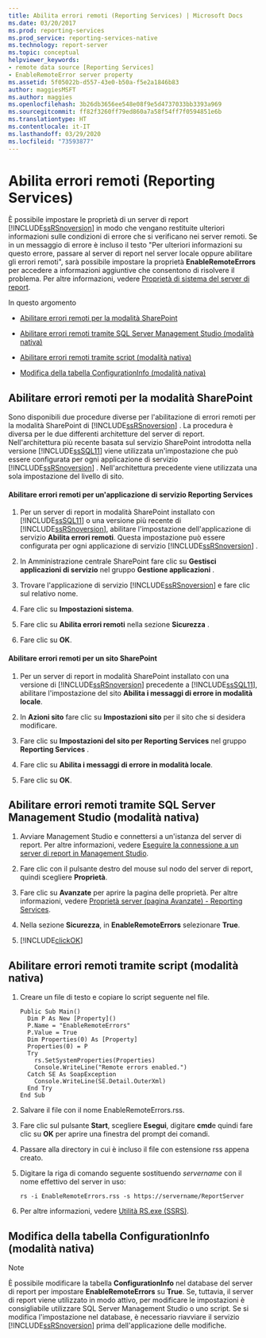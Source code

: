 ```yaml
---
title: Abilita errori remoti (Reporting Services) | Microsoft Docs
ms.date: 03/20/2017
ms.prod: reporting-services
ms.prod_service: reporting-services-native
ms.technology: report-server
ms.topic: conceptual
helpviewer_keywords:
- remote data source [Reporting Services]
- EnableRemoteError server property
ms.assetid: 5f05022b-d557-43e0-b50a-f5e2a1846b83
author: maggiesMSFT
ms.author: maggies
ms.openlocfilehash: 3b26db3656ee548e08f9e5d4737033bb3393a969
ms.sourcegitcommit: ff82f3260ff79ed860a7a58f54ff7f0594851e6b
ms.translationtype: HT
ms.contentlocale: it-IT
ms.lasthandoff: 03/29/2020
ms.locfileid: "73593877"
---
```

# <a name="enable-remote-errors-reporting-services"></a>Abilita errori remoti (Reporting Services)
  È possibile impostare le proprietà di un server di report [!INCLUDE[ssRSnoversion](../../includes/ssrsnoversion-md.md)] in modo che vengano restituite ulteriori informazioni sulle condizioni di errore che si verificano nei server remoti. Se in un messaggio di errore è incluso il testo "Per ulteriori informazioni su questo errore, passare al server di report nel server locale oppure abilitare gli errori remoti", sarà possibile impostare la proprietà **EnableRemoteErrors** per accedere a informazioni aggiuntive che consentono di risolvere il problema. Per altre informazioni, vedere [Proprietà di sistema del server di report](../../reporting-services/report-server-web-service/net-framework/reporting-services-properties-report-server-system-properties.md).  
  
 In questo argomento  
  
-   [Abilitare errori remoti per la modalità SharePoint](#bkmk_sharepoint)  
  
-   [Abilitare errori remoti tramite SQL Server Management Studio (modalità nativa)](#bkmk_mgtStudio)  
  
-   [Abilitare errori remoti tramite script (modalità nativa)](#bkmk_script)  
  
-   [Modifica della tabella ConfigurationInfo (modalità nativa)](#bkmk_ConfigurationInfo)  
  
##  <a name="enable-remote-errors-for-sharepoint-mode"></a><a name="bkmk_sharepoint"></a> Abilitare errori remoti per la modalità SharePoint  
 Sono disponibili due procedure diverse per l'abilitazione di errori remoti per la modalità SharePoint di [!INCLUDE[ssRSnoversion](../../includes/ssrsnoversion-md.md)] . La procedura è diversa per le due differenti architetture del server di report. Nell'architettura più recente basata sul servizio SharePoint introdotta nella versione [!INCLUDE[ssSQL11](../../includes/sssql11-md.md)] viene utilizzata un'impostazione che può essere configurata per ogni applicazione di servizio [!INCLUDE[ssRSnoversion](../../includes/ssrsnoversion-md.md)] . Nell'architettura precedente viene utilizzata una sola impostazione del livello di sito.  
  
#### <a name="enable-remote-errors-for-a-reporting-services-service-application"></a>Abilitare errori remoti per un'applicazione di servizio Reporting Services  
  
1.  Per un server di report in modalità SharePoint installato con [!INCLUDE[ssSQL11](../../includes/sssql11-md.md)] o una versione più recente di [!INCLUDE[ssRSnoversion](../../includes/ssrsnoversion-md.md)], abilitare l'impostazione dell'applicazione di servizio **Abilita errori remoti**. Questa impostazione può essere configurata per ogni applicazione di servizio [!INCLUDE[ssRSnoversion](../../includes/ssrsnoversion-md.md)] .  
  
2.  In Amministrazione centrale SharePoint fare clic su **Gestisci applicazioni di servizio** nel gruppo **Gestione applicazioni** .  
  
3.  Trovare l'applicazione di servizio [!INCLUDE[ssRSnoversion](../../includes/ssrsnoversion-md.md)] e fare clic sul relativo nome.  
  
4.  Fare clic su **Impostazioni sistema**.  
  
5.  Fare clic su **Abilita errori remoti** nella sezione **Sicurezza** .  
  
6.  Fare clic su **OK**.  
  
#### <a name="enable-remote-errors-for-a-sharepoint-site"></a>Abilitare errori remoti per un sito SharePoint  
  
1.  Per un server di report in modalità SharePoint installato con una versione di [!INCLUDE[ssRSnoversion](../../includes/ssrsnoversion-md.md)] precedente a [!INCLUDE[ssSQL11](../../includes/sssql11-md.md)], abilitare l'impostazione del sito **Abilita i messaggi di errore in modalità locale**.  
  
2.  In **Azioni sito** fare clic su **Impostazioni sito** per il sito che si desidera modificare.  
  
3.  Fare clic su **Impostazioni del sito per Reporting Services** nel gruppo **Reporting Services** .  
  
4.  Fare clic su **Abilita i messaggi di errore in modalità locale**.  
  
5.  Fare clic su **OK**.  
  
##  <a name="enable-remote-errors-through-sql-server-management-studio-native-mode"></a><a name="bkmk_mgtStudio"></a> Abilitare errori remoti tramite SQL Server Management Studio (modalità nativa)  
  
1.  Avviare Management Studio e connettersi a un'istanza del server di report. Per altre informazioni, vedere [Eseguire la connessione a un server di report in Management Studio](../../reporting-services/tools/connect-to-a-report-server-in-management-studio.md).  
  
2.  Fare clic con il pulsante destro del mouse sul nodo del server di report, quindi scegliere **Proprietà**.  
  
3.  Fare clic su **Avanzate** per aprire la pagina delle proprietà. Per altre informazioni, vedere [Proprietà server &#40;pagina Avanzate&#41; - Reporting Services](../../reporting-services/tools/server-properties-advanced-page-reporting-services.md).  
  
4.  Nella sezione **Sicurezza**, in **EnableRemoteErrors** selezionare **True**.  
  
5.  [!INCLUDE[clickOK](../../includes/clickok-md.md)]  
  
##  <a name="enable-remote-errors-through-script-native-mode"></a><a name="bkmk_script"></a> Abilitare errori remoti tramite script (modalità nativa)  
  
1.  Creare un file di testo e copiare lo script seguente nel file.  
  
    ```  
    Public Sub Main()  
      Dim P As New [Property]()  
      P.Name = "EnableRemoteErrors"  
      P.Value = True  
      Dim Properties(0) As [Property]  
      Properties(0) = P  
      Try  
        rs.SetSystemProperties(Properties)  
        Console.WriteLine("Remote errors enabled.")  
      Catch SE As SoapException  
        Console.WriteLine(SE.Detail.OuterXml)  
      End Try  
    End Sub  
    ```  
  
2.  Salvare il file con il nome EnableRemoteErrors.rss.  
  
3.  Fare clic sul pulsante **Start**, scegliere **Esegui**, digitare **cmd**e quindi fare clic su **OK** per aprire una finestra del prompt dei comandi.  
  
4.  Passare alla directory in cui è incluso il file con estensione rss appena creato.  
  
5.  Digitare la riga di comando seguente sostituendo *servername* con il nome effettivo del server in uso:  
  
    ```  
    rs -i EnableRemoteErrors.rss -s https://servername/ReportServer  
    ```  
  
6.  Per altre informazioni, vedere [Utilità RS.exe &#40;SSRS&#41;](../../reporting-services/tools/rs-exe-utility-ssrs.md).  
  
##  <a name="modifying-the-configurationinfo-table-native-mode"></a><a name="bkmk_ConfigurationInfo"></a> Modifica della tabella ConfigurationInfo (modalità nativa)  
  
> [!NOTE]  
>  È possibile modificare la tabella **ConfigurationInfo** nel database del server di report per impostare **EnableRemoteErrors** su **True**. Se, tuttavia, il server di report viene utilizzato in modo attivo, per modificare le impostazioni è consigliabile utilizzare SQL Server Management Studio o uno script. Se si modifica l'impostazione nel database, è necessario riavviare il servizio [!INCLUDE[ssRSnoversion](../../includes/ssrsnoversion-md.md)] prima dell'applicazione delle modifiche.  
  
  
